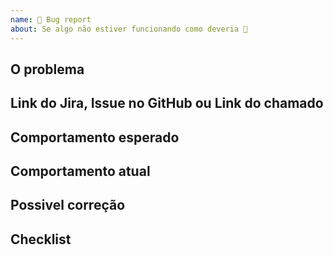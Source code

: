 ```yaml
---
name: 🐜 Bug report
about: Se algo não estiver funcionando como deveria 🔧
---
```


## O problema

<!-- Obrigatório. Descreva de forma detalhada o problema e por que você considera um bug. -->

## Link do Jira, Issue no GitHub ou Link do chamado

<!-- Obrigatório. Adicione aqui todos os links de onde originou essa tarefa -->

## Comportamento esperado

<!-- Obrigatório. Descreva o que deveria estar acontecendo. -->

## Comportamento atual

<!-- Obrigatório. Descreva o que está acontecendo. -->

## Possivel correção

<!-- Opcional. Descreva aqui o que pode ser feito para resolver o problema. -->

## Checklist

<!-- Opcional. Adicione cada tarefa que precisa ser feita. -->

<!-- - [ ] Nome da tarefa -->
